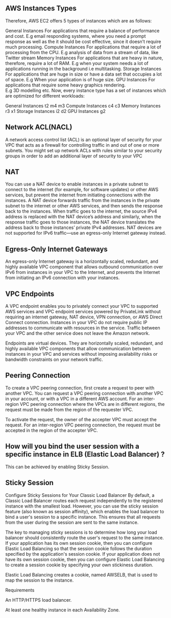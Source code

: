 ## AWS Instances Types
Therefore, AWS EC2 offers 5 types of instances which are as follows:

General Instances
For applications that require a balance of performance and cost.
E.g email responding systems, where you need a prompt response as well as the it should be cost effective, since it doesn’t require much processing.
Compute Instances
For applications that require a lot of processing from the CPU.
E.g analysis of data from a stream of data, like Twitter stream
Memory Instances
For applications that are heavy in nature, therefore, require a lot of RAM.
E.g when your system needs a lot of applications running in the background i.e multitasking.
Storage Instances
For applications that are huge in size or have a data set that occupies a lot of space.
E.g When your application is of huge size.
GPU Instances
For applications that require some heavy graphics rendering.  
E.g 3D modelling etc.
Now, every instance type has a set of instances which are optimized for different workloads:

General Instances
t2
m4
m3
Compute Instances
c4
c3
Memory Instances
r3
x1
Storage Instances
i2
d2
GPU Instances
g2
## Network ACL(NACL)
A network access control list (ACL) is an optional layer of security for your VPC that acts as a firewall for controlling traffic in and out of one or more subnets. You might set up network ACLs with rules similar to your security groups in order to add an additional layer of security to your VPC
## NAT
You can use a NAT device to enable instances in a private subnet to connect to the internet (for example, for software updates) or other AWS services, but prevent the internet from initiating connections with the instances. A NAT device forwards traffic from the instances in the private subnet to the internet or other AWS services, and then sends the response back to the instances. When traffic goes to the internet, the source IPv4 address is replaced with the NAT device’s address and similarly, when the response traffic goes to those instances, the NAT device translates the address back to those instances’ private IPv4 addresses.
NAT devices are not supported for IPv6 traffic—use an egress-only Internet gateway instead.
## Egress-Only Internet Gateways
An egress-only Internet gateway is a horizontally scaled, redundant, and highly available VPC component that allows outbound communication over IPv6 from instances in your VPC to the Internet, and prevents the Internet from initiating an IPv6 connection with your instances.
## VPC Endpoints
A VPC endpoint enables you to privately connect your VPC to supported AWS services and VPC endpoint services powered by PrivateLink without requiring an internet gateway, NAT device, VPN connection, or AWS Direct Connect connection. Instances in your VPC do not require public IP addresses to communicate with resources in the service. Traffic between your VPC and the other service does not leave the Amazon network.

Endpoints are virtual devices. They are horizontally scaled, redundant, and highly available VPC components that allow communication between instances in your VPC and services without imposing availability risks or bandwidth constraints on your network traffic.
## Peering Connection
To create a VPC peering connection, first create a request to peer with another VPC. You can request a VPC peering connection with another VPC in your account, or with a VPC in a different AWS account. For an inter-region VPC peering connection where the VPCs are in different regions, the request must be made from the region of the requester VPC.

To activate the request, the owner of the accepter VPC must accept the request. For an inter-region VPC peering connection, the request must be accepted in the region of the accepter VPC.

## How will you bind the user session with a specific instance in ELB (Elastic Load Balancer) ?
This can be achieved by enabling Sticky Session.
## Sticky Session
Configure Sticky Sessions for Your Classic Load Balancer
By default, a Classic Load Balancer routes each request independently to the registered instance with the smallest load. However, you can use the sticky session feature (also known as session affinity), which enables the load balancer to bind a user's session to a specific instance. This ensures that all requests from the user during the session are sent to the same instance.

The key to managing sticky sessions is to determine how long your load balancer should consistently route the user's request to the same instance. If your application has its own session cookie, then you can configure Elastic Load Balancing so that the session cookie follows the duration specified by the application's session cookie. If your application does not have its own session cookie, then you can configure Elastic Load Balancing to create a session cookie by specifying your own stickiness duration.

Elastic Load Balancing creates a cookie, named AWSELB, that is used to map the session to the instance.

Requirements

An HTTP/HTTPS load balancer.

At least one healthy instance in each Availability Zone.
